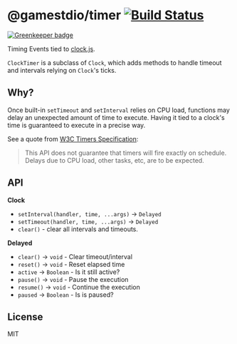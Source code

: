 # @gamestdio/timer [![Build Status](https://secure.travis-ci.org/gamestdio/clock-timer.js.png?branch=master)](http://travis-ci.org/gamestdio/clock-timer.js)

[![Greenkeeper badge](https://badges.greenkeeper.io/gamestdio/clock-timer.js.svg)](https://greenkeeper.io/)

Timing Events tied to [clock.js](https://github.com/gamestdio/clock.js).

`ClockTimer` is a subclass of `Clock`, which adds methods to handle timeout and
intervals relying on `Clock`'s ticks.

## Why?

Once built-in `setTimeout` and `setInterval` relies on CPU load, functions may
delay an unexpected amount of time to execute. Having it tied to a clock's time
is guaranteed to execute in a precise way.

See a quote from [W3C Timers Specification](http://www.w3.org/TR/2011/WD-html5-20110525/timers.html):

> This API does not guarantee that timers will fire exactly on schedule.  Delays
> due to CPU load, other tasks, etc, are to be expected.

## API

**Clock**

- `setInterval(handler, time, ...args)` -> `Delayed`
- `setTimeout(handler, time, ...args)` -> `Delayed`
- `clear()` - clear all intervals and timeouts.

**Delayed**

- `clear()` -> `void` - Clear timeout/interval
- `reset()` -> `void` - Reset elapsed time
- `active` -> `Boolean` - Is it still active?
- `pause()` -> `void` - Pause the execution
- `resume()` -> `void` - Continue the execution
- `paused` -> `Boolean` - Is is paused?

## License

MIT
